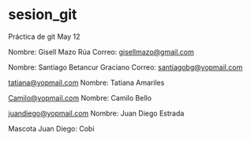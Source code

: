 # sesion_git
Práctica de git May 12

Nombre: Gisell Mazo Rúa
Correo: gisellmazo@gmail.com

Nombre: Santiago Betancur Graciano
Correo: santiagobg@yopmail.com

tatiana@yopmail.com Nombre: Tatiana Amariles

Camilo@yopmail.com Nombre: Camilo Bello

juandiego@yopmail.com Nombre: Juan Diego Estrada

Mascota Juan Diego: Cobi
